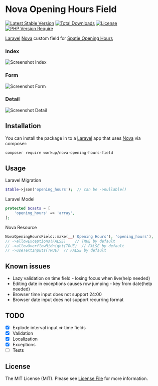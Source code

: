 # Nova Opening Hours Field

[![Latest Stable Version](https://poser.pugx.org/sadekd/nova-opening-hours-field/v)](https://packagist.org/packages/sadekd/nova-opening-hours-field)
[![Total Downloads](https://poser.pugx.org/sadekd/nova-opening-hours-field/downloads)](https://packagist.org/packages/sadekd/nova-opening-hours-field)
[![License](https://poser.pugx.org/sadekd/nova-opening-hours-field/license)](https://packagist.org/packages/sadekd/nova-opening-hours-field)
[![PHP Version Require](https://poser.pugx.org/sadekd/nova-opening-hours-field/require/php)](https://packagist.org/packages/sadekd/nova-opening-hours-field)

[Laravel](https://laravel.com) [Nova](https://nova.laravel.com) custom field for [Spatie Opening Hours](https://github.com/spatie/opening-hours)

### Index

![Screenshot Index](screenshot-index.png)

### Form

![Screenshot Form](screenshot-form.png)

### Detail

![Screenshot Detail](screenshot-detail.png)

## Installation

You can install the package in to a [Laravel](https://laravel.com) app that uses [Nova](https://nova.laravel.com) via composer:

```bash
composer require workup/nova-opening-hours-field
```

## Usage

Laravel Migration

```php
$table->json('opening_hours');  // can be ->nullable()
```

Laravel Model

```php
protected $casts = [
    'opening_hours' => 'array',
];
```

Nova Resource

```php
NovaOpeningHoursField::make(__('Opening Hours'), 'opening_hours'),
// ->allowExceptions(FALSE)    // TRUE by default
// ->allowOverflowMidnight(TRUE)  // FALSE by default
// ->useTextInputs(TRUE)  // FALSE by default
```

## Known issues

- Lazy validation on time field - losing focus when live(help needed)
- Editing date in exceptions causes row jumping - key from date(help needed)
- Browser time input does not support 24:00
- Browser date input does not support recurring format

## TODO

- [x] Explode interval input => time fields
- [x] Validation
- [x] Localization
- [x] Exceptions
- [ ] Tests

## License

The MIT License (MIT). Please see [License File](LICENSE.md) for more information.
